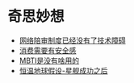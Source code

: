 # 奇思妙想
- [网络陪审制度已经没有了技术障碍](./网络陪审制度已经没有了技术障碍.md)
- [消费需要有安全感](./消费需要有安全感.md)
- [MBTI是没有啥用的](./MBTI是没有啥用的.md)
- [恒温地球假设-星舰成功之后](./恒温地球假设-星舰成功之后.md)
